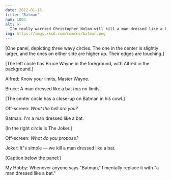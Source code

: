 ```yaml
---
date: 2012-01-16
title: "Batman"
num: 1004
alt: >-
  I'm really worried Christopher Nolan will kill a man dressed like a bat in his next movie. (The man will be dressed like a bat, I mean. Christopher Nolan won't be, probably.)
img: https://imgs.xkcd.com/comics/batman.png
---
```

[One panel, depicting three wavy circles. The one in the center is slightly larger, and the ones on either side are higher up. Their edges are touching.]

[The left circle has Bruce Wayne in the foreground, with Alfred in the background.]

Alfred: Know your limits, Master Wayne.

Bruce: A man dressed like a bat *has* no limits.

[The center circle has a close-up on Batman in his cowl.]

Off-screen: *What the hell are you?*

Batman: I'm a man dressed like a bat.

[In the right circle is The Joker.]

Off-screen: *What do you propose?*

Joker: It"s simple &mdash; we kill a man dressed like a bat.

[Caption below the panel:]

My Hobby: Whenever anyone says "Batman," I mentally replace it with "a man dressed like a bat."